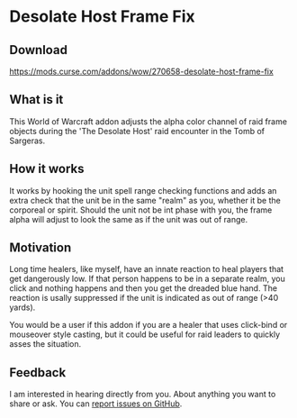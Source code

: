 # Desolate Host Frame Fix

## Download
https://mods.curse.com/addons/wow/270658-desolate-host-frame-fix

## What is it
This World of Warcraft addon adjusts the alpha color channel of raid frame objects during the 'The Desolate Host' raid encounter in the Tomb of Sargeras.

## How it works
It works by hooking the unit spell range checking functions and adds an extra check that the unit be in the same "realm" as you, whether it be the corporeal or spirit. Should the unit not be int phase with you, the frame alpha will adjust to look the same as if the unit was out of range.

## Motivation
Long time healers, like myself, have an innate reaction to heal players that get dangerously low. If that person happens to be in a separate realm, you click and nothing happens and then you get the dreaded blue hand. The reaction is usally suppressed if the unit is indicated as out of range (>40 yards).

You would be a user if this addon if you are a healer that uses click-bind or mouseover style casting, but it could be useful for raid leaders to quickly asses the situation. 

## Feedback
I am interested in hearing directly from you. About anything you want to share or ask. You can [report issues on GitHub](https://github.com/InKahootz/DesolateHostFrameFix/issues).
